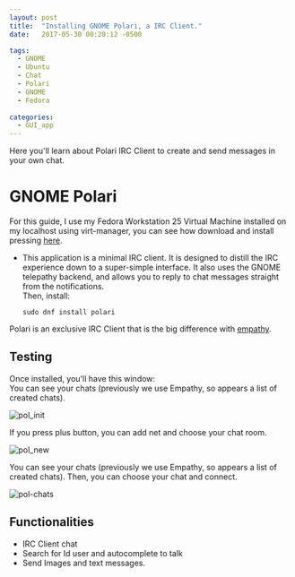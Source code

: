 ```yaml
---
layout: post
title:  "Installing GNOME Polari, a IRC Client."
date:   2017-05-30 00:20:12 -0500

tags:
  - GNOME
  - Ubuntu
  - Chat
  - Polari
  - GNOME
  - Fedora
  
categories:
  - GUI_app
---
```


Here you'll learn about Polari IRC Client to create and send messages in your own chat.

# GNOME Polari

For this guide, I use my Fedora Workstation 25 Virtual Machine installed on my localhost using virt-manager, you can see how download and install pressing [here][vm-url].

* This application is a minimal IRC client. It is designed to distill the IRC experience down to a super-simple interface. It also uses the GNOME telepathy backend, and allows you to reply to chat messages straight from the notifications.  
Then, install:

      sudo dnf install polari

Polari is an exclusive IRC Client that is the big difference with [empathy][empathy-url].

## Testing

Once installed, you'll have this window:  
You can see your chats (previously we use Empathy, so appears a list of created chats).  

![pol_init][polari-init]

If you press plus button, you can add net and choose your chat room.  

![pol_new][polari-new-chat]

You can see your chats (previously we use Empathy, so appears a list of created chats). Then, you can choose your chat and connect.  

![pol-chats][polari-chats]

## Functionalities

* IRC Client chat
* Search for Id user and autocomplete to talk
* Send Images and text messages.


[vm-url]:            /virtual-machines/Using-Virt-Manager-Tool
[empathy-url]:       /gui_app/Installing-Empathy-a-IM-client
[polari-init]:       /assets/GUIApp/Polari/polari_init.png
[polari-chats]:      /assets/GUIApp/Polari/polari_chats.png
[polari-new-chat]:   /assets/GUIApp/Polari/polari_new_chat.png
[polari-error]:      /assets/GUIApp/Polari/polari_error_connection.png
